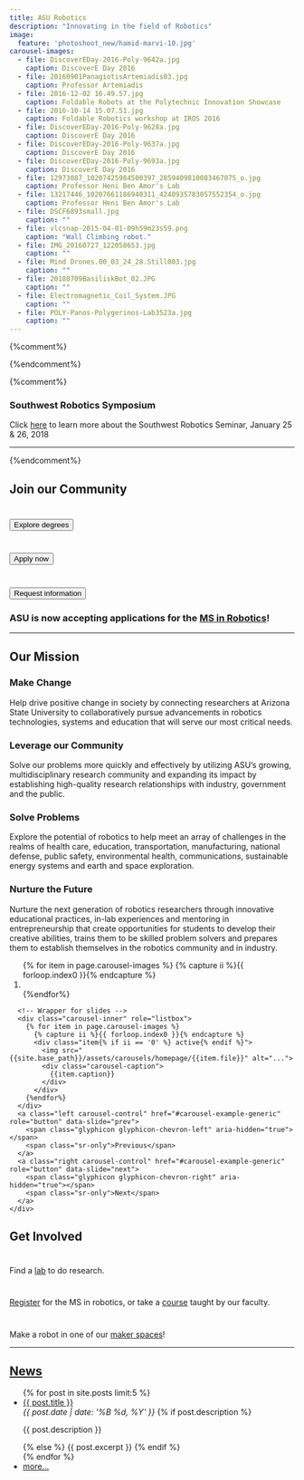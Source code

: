 ```yaml
---
title: ASU Robotics
description: "Innovating in the field of Robotics"
image:
  feature: 'photoshoot_new/hamid-marvi-10.jpg'
carousel-images:
  - file: DiscoverEDay-2016-Poly-9642a.jpg
    caption: DiscoverE Day 2016
  - file: 20160901PanagiotisArtemiadis03.jpg
    caption: Professor Artemiadis
  - file: 2016-12-02 16.49.57.jpg
    caption: Foldable Robots at the Polytechnic Innovation Showcase
  - file: 2016-10-14 15.07.51.jpg
    caption: Foldable Robotics workshop at IROS 2016
  - file: DiscoverEDay-2016-Poly-9628a.jpg
    caption: DiscoverE Day 2016
  - file: DiscoverEDay-2016-Poly-9637a.jpg
    caption: DiscoverE Day 2016
  - file: DiscoverEDay-2016-Poly-9693a.jpg
    caption: DiscoverE Day 2016
  - file: 12973087_10207425984500397_2859409810083467075_o.jpg
    caption: Professor Heni Ben Amor's Lab
  - file: 13217446_10207661186940311_4240935783057552354_o.jpg
    caption: Professor Heni Ben Amor's Lab
  - file: DSCF6893small.jpg
    caption: ""
  - file: vlcsnap-2015-04-01-09h59m23s59.png
    caption: "Wall Climbing robot."
  - file: IMG_20160727_122058653.jpg
    caption: ""
  - file: Mind Drones.00_03_24_28.Still003.jpg
    caption: ""
  - file: 20180709BasiliskBot_02.JPG
    caption: ""
  - file: Electromagnetic_Coil_System.JPG
    caption: ""
  - file: POLY-Panos-Polygerinos-Lab3523a.jpg
    caption: ""
---
```

<style type="text/css">
  .carousel-caption {bottom:30px;}
</style>
{%comment%}
<div class="jumbotron">
  <div class="container">
  </div>
</div>
{%endcomment%}


{%comment%}
<div class="panel panel-default">
<div class="panel-heading"><h3 class="panel-title"> Southwest Robotics Symposium</h3></div>
  <div class="panel-body">
  Click <a href="https://swrobotics.engineering.asu.edu/" target="_new">here</a> to learn more about the Southwest Robotics Seminar, January 25 & 26, 2018
  </div>
</div>

----------------

{%endcomment%}


<!--###############################################################-->

<h2>
Join our Community
</h2>

<div class="row space-bot-xl" style="margin-top:0;">
<div class="col-sm-6 col-md-4 space-bot-md"><img alt="" class="img-responsive space-bot-md" /><h3><a href="https://webapp4.asu.edu/programs/t5/graduate/false"><button class="btn btn-blue btn-block btn-lg">Explore degrees</button></a></h3>
</div>
<div class="col-sm-6 col-md-4 space-bot-md"><img alt="" class="img-responsive space-bot-md" /><h3><a href="https://www.asu.edu/gradapp"><button class="btn btn-gold btn-block btn-lg">Apply now</button></a></h3>
</div>
<div class="col-sm-6 col-md-4 space-bot-md"><img alt="" class="img-responsive space-bot-md" /><h3><a href="https://requestinfo.asu.edu/prospect_form"><button class="btn btn-gold btn-block btn-lg">Request information</button></a></h3>
</div>
</div>

### ASU is now accepting applications for the [MS in Robotics](https://ras.engineering.asu.edu/)!

<hr/>

<!--###############################################################-->

<h2>
Our Mission
</h2>

<div class="row" style="margin-top:0;">
  <div class="col-md-6">
    <div class="panel panel-default">
      <div class="panel-heading">
        <h3 class="panel-title">Make Change</h3>
      </div>
      <div class="panel-body">
      Help drive positive change in society by connecting researchers at Arizona State University to collaboratively pursue advancements in robotics technologies, systems and education that will serve our most critical needs.
      </div>
    </div>
  </div>
  <div class="col-md-6">
    <div class="panel panel-default">
      <div class="panel-heading">
        <h3 class="panel-title">Leverage our Community</h3>
      </div>
      <div class="panel-body">
      Solve our problems more quickly and effectively by utilizing ASU’s growing, multidisciplinary research community and expanding its impact by establishing high-quality research relationships with industry, government and the public.
      </div>
    </div>
  </div>
  <div class="col-md-6">
    <div class="panel panel-default">
      <div class="panel-heading">
        <h3 class="panel-title">Solve Problems</h3>
      </div>
      <div class="panel-body">
      Explore the potential of robotics to help meet an array of challenges in the realms of health care, education, transportation, manufacturing, national defense, public safety, environmental health, communications, sustainable energy systems and earth and space exploration.
      </div>
    </div>
  </div>
  <div class="col-md-6">
    <div class="panel panel-default">
      <div class="panel-heading">
        <h3 class="panel-title">Nurture the Future</h3>
      </div>
      <div class="panel-body">
      Nurture the next generation of robotics researchers through innovative educational practices, in-lab experiences and mentoring in entrepreneurship that create opportunities for students to develop their creative abilities, trains them to be skilled problem solvers and prepares them to establish themselves in the robotics community and in industry.
      </div>
    </div>
  </div>
</div>


<!--###############################################################-->


<div class="row">
  <div class="col-sm-2"></div>
  <div class="col-sm-8">
    <div id="carousel-example-generic" class="carousel slide"  data-ride="carousel">
      <!-- Indicators -->
      <ol class="carousel-indicators">
      {% for item in page.carousel-images %}
      {% capture ii %}{{ forloop.index0 }}{% endcapture %}
        <li data-target="#carousel-example-generic" data-slide-to="{{ii}}"{% if ii == '0' %} class="active"{% endif %}></li>
      {%endfor%}
      </ol>

      <!-- Wrapper for slides -->
      <div class="carousel-inner" role="listbox">
        {% for item in page.carousel-images %}
          {% capture ii %}{{ forloop.index0 }}{% endcapture %}
          <div class="item{% if ii == '0' %} active{% endif %}">
            <img src="{{site.base_path}}/assets/carousels/homepage/{{item.file}}" alt="...">
            <div class="carousel-caption">
              {{item.caption}}
            </div>
          </div>
        {%endfor%}
      </div>
      <a class="left carousel-control" href="#carousel-example-generic" role="button" data-slide="prev">
        <span class="glyphicon glyphicon-chevron-left" aria-hidden="true"></span>
        <span class="sr-only">Previous</span>
      </a>
      <a class="right carousel-control" href="#carousel-example-generic" role="button" data-slide="next">
        <span class="glyphicon glyphicon-chevron-right" aria-hidden="true"></span>
        <span class="sr-only">Next</span>
      </a>
    </div>
  </div>
</div>
<!--###############################################################-->

<h2>
Get Involved
</h2>

<div class="row">
    <div class="col-md-4 text-center">
      <h1><a href="{{site.base_path}}/labs"><i class="fa fa-flask" aria-hidden="true"></i></a></h1>
      <p>
      Find a <a href="{{site.base_path}}/labs">lab</a> to do research.    
      </p>
    </div>
    <div class="col-md-4 text-center">
    <h1><a href="{{site.base_path}}/courses"><i class="fa fa-university" aria-hidden="true"></i></a></h1>
      <p><a href="https://ras.engineering.asu.edu/">Register</a> for the MS in robotics, or 
      take a <a href="{{site.base_path}}/courses">course</a> taught by our faculty.
      </p>
    </div>
    <div class="col-md-4 text-center">
    <h1><a href="{{site.base_path}}/resources"><i class="fa fa-wrench" aria-hidden="true"></i></a></h1>
      <p>
      Make a robot in one of our <a href="{{site.base_path}}/resources">maker spaces</a>!
      </p>
    </div>
</div>
<!--
<div class="row">
    <div class="col-md-12 text-center">
      <h3>Register for the MS in Robotics!</h3>
    </div>
</div>
-->

<hr/>

<!--###############################################################-->

<h2><a href="{{site.base_path}}/news">News</a></h2>
<ul>
  {% for post in site.posts limit:5 %}
    <li>
      <a href="{{site.base_path}}{{ post.url }}">{{ post.title }}</a><br>
      <em>{{ post.date | date: '%B %d, %Y' }}</em>
      {% if post.description %}
        <p>{{ post.description }}</p>
      {% else %}
        {{ post.excerpt }}
      {% endif %}
    </li>
  {% endfor %}
  <li><a href="{{site.base_path}}/news">more...</a></li>
</ul>

